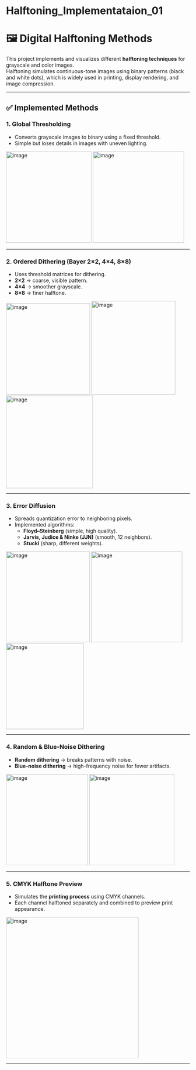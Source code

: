 # Halftoning_Implementataion_01
# 🖼️ Digital Halftoning Methods  

This project implements and visualizes different **halftoning techniques** for grayscale and color images.  
Halftoning simulates continuous-tone images using binary patterns (black and white dots), which is widely used in printing, display rendering, and image compression.

---

## ✅ Implemented Methods 
### 1. Global Thresholding  
- Converts grayscale images to binary using a fixed threshold.  
- Simple but loses details in images with uneven lighting.
<img width="234" height="250" alt="image" src="https://github.com/user-attachments/assets/8d720a48-1e8d-4687-a92f-ead33d886ae8" />
<img width="250" height="250" alt="image" src="https://github.com/user-attachments/assets/28cca708-6d38-40d4-9a8b-9d04331b94c9" />

---

### 2. Ordered Dithering (Bayer 2×2, 4×4, 8×8)  
- Uses threshold matrices for dithering.  
- **2×2** → coarse, visible pattern.  
- **4×4** → smoother grayscale.  
- **8×8** → finer halftone.
<img width="230" height="250" alt="image" src="https://github.com/user-attachments/assets/30c624df-18fe-4067-bdec-67b589117deb" />
<img width="230" height="256" alt="image" src="https://github.com/user-attachments/assets/ba1c1276-cebc-425a-980c-37185d673318" />
<img width="238" height="253" alt="image" src="https://github.com/user-attachments/assets/a71e5c56-e45a-4c74-a565-7bb1b766ad78" />

---

### 3. Error Diffusion  
- Spreads quantization error to neighboring pixels.  
- Implemented algorithms:  
  - **Floyd–Steinberg** (simple, high quality).  
  - **Jarvis, Judice & Ninke (JJN)** (smooth, 12 neighbors).  
  - **Stucki** (sharp, different weights).  
<img width="229" height="248" alt="image" src="https://github.com/user-attachments/assets/8820d228-c911-4166-83de-d085ff6d5ee9" />
<img width="250" height="248" alt="image" src="https://github.com/user-attachments/assets/b2d411ba-fefb-40c8-8cef-04598faaeee0" />
<img width="213" height="235" alt="image" src="https://github.com/user-attachments/assets/5b381540-5fbf-4df7-8bfe-1a1fdc6608ce" />

---

### 4. Random & Blue-Noise Dithering  
- **Random dithering** → breaks patterns with noise.  
- **Blue-noise dithering** → high-frequency noise for fewer artifacts.
<img width="224" height="249" alt="image" src="https://github.com/user-attachments/assets/14cdd4ab-362d-4c81-89d6-5e0e5ffea533" />
<img width="233" height="249" alt="image" src="https://github.com/user-attachments/assets/5b6bdca0-ce10-458e-8d84-72b8e50ff66b" />

---

### 5. CMYK Halftone Preview  
- Simulates the **printing process** using CMYK channels.  
- Each channel halftoned separately and combined to preview print appearance.
<img width="363" height="386" alt="image" src="https://github.com/user-attachments/assets/808564ed-9ffe-4af1-962b-89f7c1c52eb5" />

---



